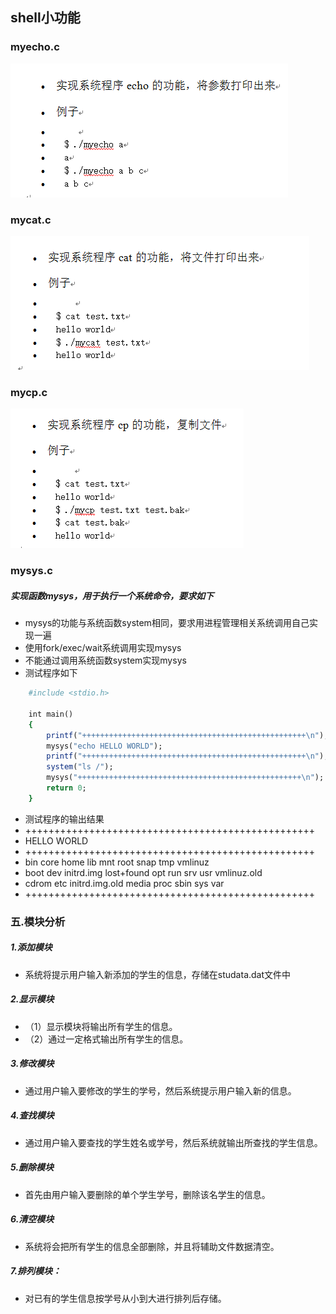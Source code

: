 ## shell小功能

### myecho.c
![](https://github.com/Mai-Pu/Shell/raw/master/pic/1.png)

### mycat.c
![](https://github.com/Mai-Pu/Shell/raw/master/pic/2.png)

### mycp.c
![](https://github.com/Mai-Pu/Shell/raw/master/pic/3.png)

### mysys.c
##### 实现函数mysys，用于执行一个系统命令，要求如下
*	mysys的功能与系统函数system相同，要求用进程管理相关系统调用自己实现一遍
*	使用fork/exec/wait系统调用实现mysys
*	不能通过调用系统函数system实现mysys
*	测试程序如下
```ruby
	#include <stdio.h>
	
	int main()
	{
	    printf("++++++++++++++++++++++++++++++++++++++++++++++++++\n");
	    mysys("echo HELLO WORLD");
	    printf("++++++++++++++++++++++++++++++++++++++++++++++++++\n");
	    system("ls /");
	    mysys("++++++++++++++++++++++++++++++++++++++++++++++++++\n");
	    return 0;
	}
```	
*	测试程序的输出结果
*	++++++++++++++++++++++++++++++++++++++++++++++++++
*	HELLO WORLD
*	++++++++++++++++++++++++++++++++++++++++++++++++++
*	bin		core  home	lib	mnt	root	snap	tmp		vmlinuz
*	boot	dev   initrd.img	lost+found	opt	run	srv	usr	vmlinuz.old
*	cdrom	etc   initrd.img.old	media	proc	sbin	sys	var
*	++++++++++++++++++++++++++++++++++++++++++++++++++

### 五.模块分析
##### 1.添加模块
* 系统将提示用户输入新添加的学生的信息，存储在studata.dat文件中
##### 2.显示模块
* （1）显示模块将输出所有学生的信息。
* （2）通过一定格式输出所有学生的信息。
##### 3.修改模块
* 通过用户输入要修改的学生的学号，然后系统提示用户输入新的信息。
##### 4.查找模块
* 通过用户输入要查找的学生姓名或学号，然后系统就输出所查找的学生信息。
##### 5.删除模块
* 首先由用户输入要删除的单个学生学号，删除该名学生的信息。
##### 6.清空模块
* 系统将会把所有学生的信息全部删除，并且将辅助文件数据清空。
##### 7.排列模块：
* 对已有的学生信息按学号从小到大进行排列后存储。
